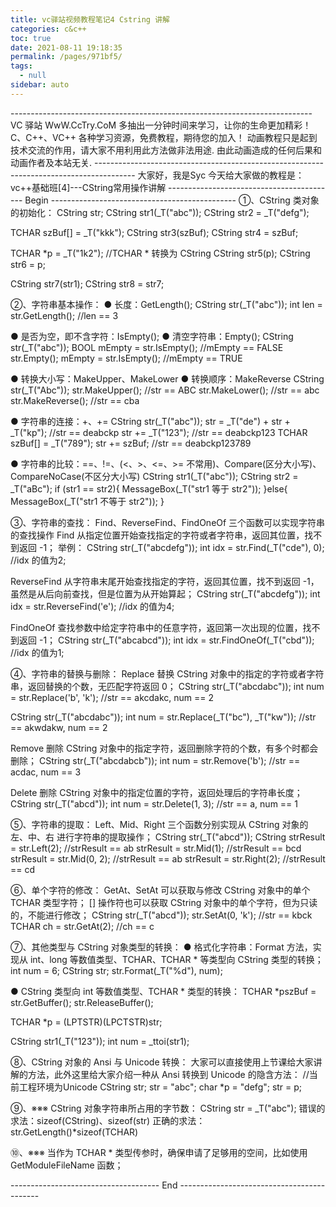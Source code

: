 ```yaml
---
title: vc驿站视频教程笔记4 Cstring 讲解
categories: c&c++
toc: true
date: 2021-08-11 19:18:35
permalink: /pages/971bf5/
tags: 
  - null
sidebar: auto
---
```


\---------------------------------------------------------------------------
VC 驿站
WwW.CcTry.CoM
多抽出一分钟时间来学习，让你的生命更加精彩！
C、C++、VC++ 各种学习资源，免费教程，期待您的加入！
动画教程只是起到技术交流的作用，请大家不用利用此方法做非法用途.
由此动画造成的任何后果和动画作者及本站无关.
\----------------------------------------------------------------------------------------
大家好，我是Syc
今天给大家做的教程是：
vc++基础班[4]---CString常用操作讲解
------------------------------------------ Begin ----------------------------------------------
①、CString 类对象的初始化：
CString str;
CString str1(_T("abc"));
CString str2 = _T("defg");

TCHAR szBuf[] = _T("kkk");
CString str3(szBuf);
CString str4 = szBuf;

TCHAR *p = _T("1k2");
//TCHAR * 转换为 CString
CString str5(p);
CString str6 = p;

CString str7(str1);
CString str8 = str7;

②、字符串基本操作：
● 长度：GetLength();
CString str(_T("abc"));
int len = str.GetLength(); //len == 3

● 是否为空，即不含字符：IsEmpty();
● 清空字符串：Empty();
CString str(_T("abc"));
BOOL mEmpty = str.IsEmpty(); //mEmpty == FALSE
str.Empty();
mEmpty = str.IsEmpty(); //mEmpty == TRUE

● 转换大小写：MakeUpper、MakeLower
● 转换顺序：MakeReverse
CString str(_T("Abc"));
str.MakeUpper(); //str == ABC
str.MakeLower(); //str == abc
str.MakeReverse(); //str == cba

● 字符串的连接：+、+=
CString str(_T("abc"));
str = _T("de") + str + _T("kp"); //str == deabckp
str += _T("123"); //str == deabckp123
TCHAR szBuf[] = _T("789");
str += szBuf; //str == deabckp123789

● 字符串的比较：==、!=、(<、>、<=、>= 不常用)、Compare(区分大小写)、CompareNoCase(不区分大小写)
CString str1(_T("abc"));
CString str2 = _T("aBc");
if (str1 == str2){
MessageBox(_T("str1 等于 str2"));
}else{
MessageBox(_T("str1 不等于 str2"));
}

③、字符串的查找：
Find、ReverseFind、FindOneOf 三个函数可以实现字符串的查找操作
Find 从指定位置开始查找指定的字符或者字符串，返回其位置，找不到返回 -1；
举例：
CString str(_T("abcdefg"));
int idx = str.Find(_T("cde"), 0); //idx 的值为2;

ReverseFind 从字符串末尾开始查找指定的字符，返回其位置，找不到返回 -1，虽然是从后向前查找，但是位置为从开始算起；
CString str(_T("abcdefg"));
int idx = str.ReverseFind('e'); //idx 的值为4;

FindOneOf 查找参数中给定字符串中的任意字符，返回第一次出现的位置，找不到返回 -1；
CString str(_T("abcabcd"));
int idx = str.FindOneOf(_T("cbd")); //idx 的值为1;

④、字符串的替换与删除：
Replace 替换 CString 对象中的指定的字符或者字符串，返回替换的个数，无匹配字符返回 0；
CString str(_T("abcdabc"));
int num = str.Replace('b', 'k'); //str == akcdakc, num == 2

CString str(_T("abcdabc"));
int num = str.Replace(_T("bc"), _T("kw")); //str == akwdakw, num == 2

Remove 删除 CString 对象中的指定字符，返回删除字符的个数，有多个时都会删除；
CString str(_T("abcdabcb"));
int num = str.Remove('b'); //str == acdac, num == 3

Delete 删除 CString 对象中的指定位置的字符，返回处理后的字符串长度；
CString str(_T("abcd"));
int num = str.Delete(1, 3); //str == a, num == 1

⑤、字符串的提取：
Left、Mid、Right 三个函数分别实现从 CString 对象的 左、中、右 进行字符串的提取操作；
CString str(_T("abcd"));
CString strResult = str.Left(2); //strResult == ab
strResult = str.Mid(1); //strResult == bcd
strResult = str.Mid(0, 2); //strResult == ab
strResult = str.Right(2); //strResult == cd

⑥、单个字符的修改：
GetAt、SetAt 可以获取与修改 CString 对象中的单个 TCHAR 类型字符；
[] 操作符也可以获取 CString 对象中的单个字符，但为只读的，不能进行修改；
CString str(_T("abcd"));
str.SetAt(0, 'k'); //str == kbck
TCHAR ch = str.GetAt(2); //ch == c

⑦、其他类型与 CString 对象类型的转换：
● 格式化字符串：Format 方法，实现从 int、long 等数值类型、TCHAR、TCHAR * 等类型向 CString 类型的转换；
int num = 6;
CString str;
str.Format(_T("%d"), num);

● CString 类型向 int 等数值类型、TCHAR * 类型的转换：
TCHAR *pszBuf = str.GetBuffer();
str.ReleaseBuffer();

TCHAR *p = (LPTSTR)(LPCTSTR)str;

CString str1(_T("123"));
int num = _ttoi(str1);

⑧、CString 对象的 Ansi 与 Unicode 转换：
大家可以直接使用上节课给大家讲解的方法，此外这里给大家介绍一种从 Ansi 转换到 Unicode 的隐含方法：
//当前工程环境为Unicode
CString str;
str = "abc";
char *p = "defg";
str = p;

⑨、※※※ CString 对象字符串所占用的字节数：
CString str = _T("abc");
错误的求法：sizeof(CString)、sizeof(str)
正确的求法：str.GetLength()*sizeof(TCHAR)

⑩、※※※ 当作为 TCHAR * 类型传参时，确保申请了足够用的空间，比如使用 GetModuleFileName 函数；

------------------------------------- End -------------------------------------------